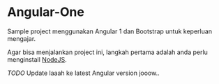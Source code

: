 # Angular-One
Sample project menggunakan Angular 1 dan Bootstrap untuk keperluan mengajar.

Agar bisa menjalankan project ini, langkah pertama adalah anda perlu menginstall [NodeJS](https://nodejs.org/en/).

*TODO*
Update laaah ke latest Angular version jooow..
